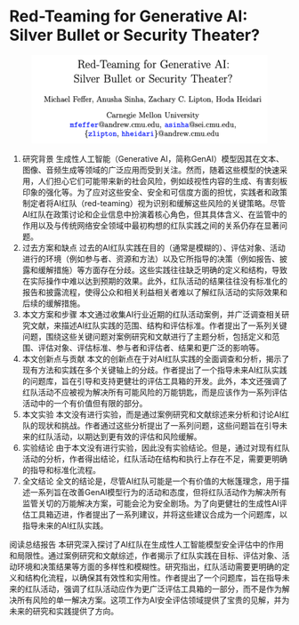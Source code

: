 # Red-Teaming for Generative AI: Silver Bullet or Security Theater?

<figure><img src="../.gitbook/assets/image (10) (1) (1) (1) (1).png" alt=""><figcaption></figcaption></figure>

1. 研究背景 生成性人工智能（Generative AI，简称GenAI）模型因其在文本、图像、音频生成等领域的广泛应用而受到关注。然而，随着这些模型的快速采用，人们担心它们可能带来新的社会风险，例如歧视性内容的生成、有害刻板印象的强化等。为了应对这些安全、安全和可信度方面的担忧，实践者和政策制定者将AI红队（red-teaming）视为识别和缓解这些风险的关键策略。尽管AI红队在政策讨论和企业信息中扮演着核心角色，但其具体含义、在监管中的作用以及与传统网络安全领域中最初构想的红队实践之间的关系仍存在显著问题。
2. 过去方案和缺点 过去的AI红队实践在目的（通常是模糊的）、评估对象、活动进行的环境（例如参与者、资源和方法）以及它所指导的决策（例如报告、披露和缓解措施）等方面存在分歧。这些实践往往缺乏明确的定义和结构，导致在实际操作中难以达到预期的效果。此外，红队活动的结果往往没有标准化的报告和披露流程，使得公众和相关利益相关者难以了解红队活动的实际效果和后续的缓解措施。
3. 本文方案和步骤 本文通过收集AI行业近期的红队活动案例，并广泛调查相关研究文献，来描述AI红队实践的范围、结构和评估标准。作者提出了一系列关键问题，围绕这些关键问题对案例研究和文献进行了主题分析，包括定义和范围、评估对象、评估标准、参与者和评估者、结果和更广泛的影响等。
4. 本文创新点与贡献 本文的创新点在于对AI红队实践的全面调查和分析，揭示了现有方法和实践在多个关键轴上的分歧。作者提出了一个指导未来AI红队实践的问题库，旨在引导和支持更健壮的评估工具箱的开发。此外，本文还强调了红队活动不应被视为解决所有可能风险的万能钥匙，而是应该作为一系列评估活动中的一个有价值但有限的部分。
5. 本文实验 本文没有进行实验，而是通过案例研究和文献综述来分析和讨论AI红队的现状和挑战。作者通过这些分析提出了一系列问题，这些问题旨在引导未来的红队活动，以期达到更有效的评估和风险缓解。
6. 实验结论 由于本文没有进行实验，因此没有实验结论。但是，通过对现有红队活动的分析，作者得出结论，红队活动在结构和执行上存在不足，需要更明确的指导和标准化流程。
7. 全文结论 全文的结论是，尽管AI红队可能是一个有价值的大帐篷理念，用于描述一系列旨在改善GenAI模型行为的活动和态度，但将红队活动作为解决所有监管关切的万能解决方案，可能会沦为安全剧场。为了向更健壮的生成性AI评估工具箱迈进，作者提出了一系列建议，并将这些建议合成为一个问题库，以指导未来的AI红队实践。

阅读总结报告 本研究深入探讨了AI红队在生成性人工智能模型安全评估中的作用和局限性。通过案例研究和文献综述，作者揭示了红队实践在目标、评估对象、活动环境和决策结果等方面的多样性和模糊性。研究指出，红队活动需要更明确的定义和结构化流程，以确保其有效性和实用性。作者提出了一个问题库，旨在指导未来的红队活动，强调了红队活动应作为更广泛评估工具箱的一部分，而不是作为解决所有风险的单一解决方案。这项工作为AI安全评估领域提供了宝贵的见解，并为未来的研究和实践提供了方向。
